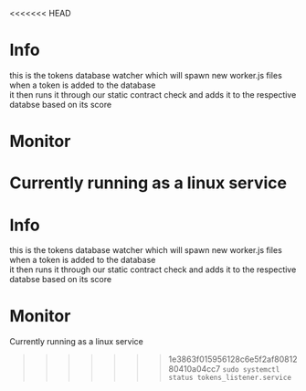 <<<<<<< HEAD
# Info  
this is the tokens database watcher which will spawn new worker.js files when a token is added to the database  
it then runs it through our static contract check and adds it to the respective databse based on its score  

# Monitor  
Currently running as a linux service  
=======
# Info  
this is the tokens database watcher which will spawn new worker.js files when a token is added to the database  
it then runs it through our static contract check and adds it to the respective databse based on its score  

# Monitor  
Currently running as a linux service  
>>>>>>> 1e3863f015956128c6e5f2af8081280410a04cc7
`sudo systemctl status tokens_listener.service`